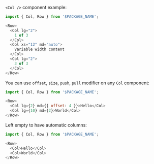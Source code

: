 `<Col />` component example:

```js
import { Col, Row } from '$PACKAGE_NAME';

<Row>
  <Col lg="2">
    1 of 3
  </Col>
  <Col xs="12" md="auto">
    Variable width content
  </Col>
  <Col lg="2">
    3 of 3
  </Col>
</Row>
```

You can use `offset`, `size`, `push`, `pull` modifier on any `Col` component:

```js
import { Col, Row } from '$PACKAGE_NAME';

<Row>
  <Col lg={2} md={{ offset: 4 }}>Hello</Col>
  <Col lg={10} md={2}>World</Col>
</Row>
```

Left empty to have automatic columns:

```js
import { Col, Row } from '$PACKAGE_NAME';

<Row>
  <Col>Hello</Col>
  <Col>World</Col>
</Row>
```
